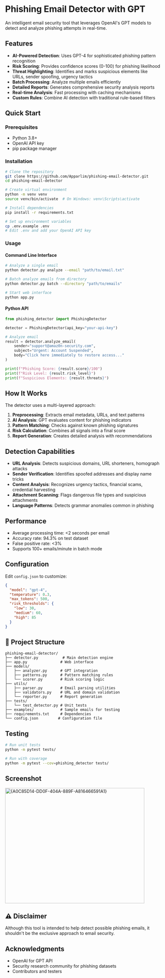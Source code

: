 #  Phishing Email Detector with GPT

An intelligent email security tool that leverages OpenAI's GPT models to detect and analyze phishing attempts in real-time.

##  Features

- **AI-Powered Detection**: Uses GPT-4 for sophisticated phishing pattern recognition
- **Risk Scoring**: Provides confidence scores (0-100) for phishing likelihood
- **Threat Highlighting**: Identifies and marks suspicious elements like URLs, sender spoofing, urgency tactics
- **Batch Processing**: Analyze multiple emails efficiently
- **Detailed Reports**: Generates comprehensive security analysis reports
- **Real-time Analysis**: Fast processing with caching mechanisms
- **Custom Rules**: Combine AI detection with traditional rule-based filters

##  Quick Start

### Prerequisites

- Python 3.8+
- OpenAI API key
- pip package manager

### Installation

```bash
# Clone the repository
git clone https://github.com/Apparlim/phishing-email-detector.git
cd phishing-email-detector

# Create virtual environment
python -m venv venv
source venv/bin/activate  # On Windows: venv\Scripts\activate

# Install dependencies
pip install -r requirements.txt

# Set up environment variables
cp .env.example .env
# Edit .env and add your OpenAI API key
```

### Usage

#### Command Line Interface

```bash
# Analyze a single email
python detector.py analyze --email "path/to/email.txt"

# Batch analyze emails from directory
python detector.py batch --directory "path/to/emails"

# Start web interface
python app.py
```

#### Python API

```python
from phishing_detector import PhishingDetector

detector = PhishingDetector(api_key="your-api-key")

# Analyze email
result = detector.analyze_email(
    sender="support@amaz0n-security.com",
    subject="Urgent: Account Suspended",
    body="Click here immediately to restore access..."
)

print(f"Phishing Score: {result.score}/100")
print(f"Risk Level: {result.risk_level}")
print(f"Suspicious Elements: {result.threats}")
```

##  How It Works

The detector uses a multi-layered approach:

1. **Preprocessing**: Extracts email metadata, URLs, and text patterns
2. **AI Analysis**: GPT evaluates content for phishing indicators
3. **Pattern Matching**: Checks against known phishing signatures
4. **Risk Calculation**: Combines all signals into a final score
5. **Report Generation**: Creates detailed analysis with recommendations

##  Detection Capabilities

- **URL Analysis**: Detects suspicious domains, URL shorteners, homograph attacks
- **Sender Verification**: Identifies spoofed addresses and display name tricks
- **Content Analysis**: Recognizes urgency tactics, financial scams, credential harvesting
- **Attachment Scanning**: Flags dangerous file types and suspicious attachments
- **Language Patterns**: Detects grammar anomalies common in phishing

##  Performance

- Average processing time: <2 seconds per email
- Accuracy rate: 94.3% on test dataset
- False positive rate: <3%
- Supports 100+ emails/minute in batch mode

##  Configuration

Edit `config.json` to customize:

```json
{
  "model": "gpt-4",
  "temperature": 0.3,
  "max_tokens": 500,
  "risk_thresholds": {
    "low": 30,
    "medium": 60,
    "high": 85
  }
}
```

## 📁 Project Structure

```
phishing-email-detector/
├── detector.py           # Main detection engine
├── app.py               # Web interface
├── models/
│   ├── analyzer.py      # GPT integration
│   ├── patterns.py      # Pattern matching rules
│   └── scorer.py        # Risk scoring logic
├── utils/
│   ├── parser.py        # Email parsing utilities
│   ├── validators.py    # URL and domain validation
│   └── reporter.py      # Report generation
├── tests/
│   └── test_detector.py # Unit tests
├── examples/            # Sample emails for testing
├── requirements.txt     # Dependencies
└── config.json         # Configuration file
```

##  Testing

```bash
# Run unit tests
python -m pytest tests/

# Run with coverage
python -m pytest --cov=phishing_detector tests/
```
## Screenshot
<img width="452" height="373" alt="{A0C85D14-DD0F-404A-889F-A816466591A1}" src="https://github.com/user-attachments/assets/7dad877c-70a2-4c0e-b0af-ab5ee9ff4959" />





## ⚠️ Disclaimer

Although this tool is intended to help detect possible phishing emails, it shouldn't be the exclusive approach to email security.
## Acknowledgments

- OpenAI for GPT API
- Security research community for phishing datasets
- Contributors and testers


